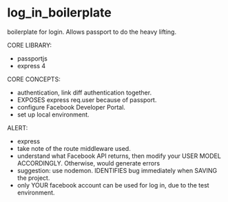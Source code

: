 # log_in_boilerplate
boilerplate for login. Allows passport to do the heavy lifting.

CORE LIBRARY:
- passportjs
- express 4

CORE CONCEPTS:
- authentication, link diff authentication together.
- EXPOSES express req.user because of passport.
- configure Facebook Developer Portal.
- set up local environment.

ALERT:
- express
- take note of the route middleware used.
- understand what Facebook API returns, then modify your USER MODEL ACCORDINGLY. Otherwise, would generate errors
- suggestion: use nodemon. IDENTIFIES bug immediately when SAVING the project.
- only YOUR facebook account can be used for log in, due to the test environment.
